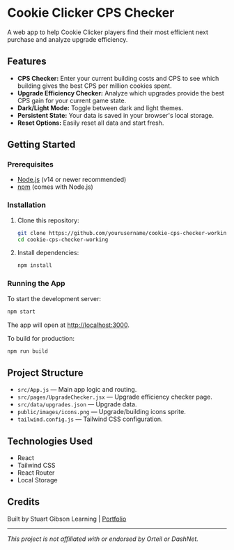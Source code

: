 # Cookie Clicker CPS Checker

A web app to help Cookie Clicker players find their most efficient next purchase and analyze upgrade efficiency.

## Features

- **CPS Checker:** Enter your current building costs and CPS to see which building gives the best CPS per million cookies spent.
- **Upgrade Efficiency Checker:** Analyze which upgrades provide the best CPS gain for your current game state.
- **Dark/Light Mode:** Toggle between dark and light themes.
- **Persistent State:** Your data is saved in your browser's local storage.
- **Reset Options:** Easily reset all data and start fresh.

## Getting Started

### Prerequisites

- [Node.js](https://nodejs.org/) (v14 or newer recommended)
- [npm](https://www.npmjs.com/) (comes with Node.js)

### Installation

1. Clone this repository:
   ```sh
   git clone https://github.com/yourusername/cookie-cps-checker-working.git
   cd cookie-cps-checker-working
   ```

2. Install dependencies:
   ```sh
   npm install
   ```

### Running the App

To start the development server:
```sh
npm start
```
The app will open at [http://localhost:3000](http://localhost:3000).

To build for production:
```sh
npm run build
```

## Project Structure

- `src/App.js` — Main app logic and routing.
- `src/pages/UpgradeChecker.jsx` — Upgrade efficiency checker page.
- `src/data/upgrades.json` — Upgrade data.
- `public/images/icons.png` — Upgrade/building icons sprite.
- `tailwind.config.js` — Tailwind CSS configuration.

## Technologies Used

- React
- Tailwind CSS
- React Router
- Local Storage

## Credits

Built by Stuart Gibson Learning | [Portfolio](https://sglearning.netlify.app)

---

*This project is not affiliated with or endorsed by Orteil or DashNet.*